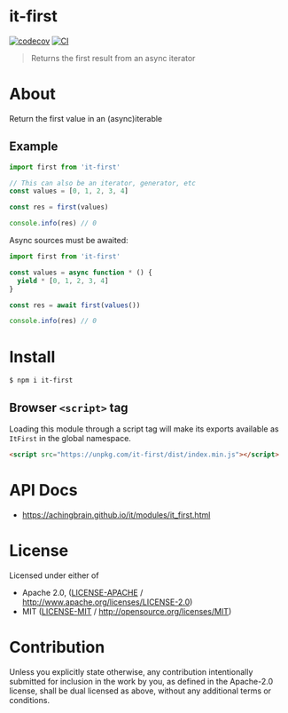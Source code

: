 # it-first

[![codecov](https://img.shields.io/codecov/c/github/achingbrain/it.svg?style=flat-square)](https://codecov.io/gh/achingbrain/it)
[![CI](https://img.shields.io/github/actions/workflow/status/achingbrain/it/js-test-and-release.yml?branch=main\&style=flat-square)](https://github.com/achingbrain/it/actions/workflows/js-test-and-release.yml?query=branch%3Amain)

> Returns the first result from an async iterator

# About

<!--

!IMPORTANT!

Everything in this README between "# About" and "# Install" is automatically
generated and will be overwritten the next time the doc generator is run.

To make changes to this section, please update the @packageDocumentation section
of src/index.js or src/index.ts

To experiment with formatting, please run "npm run docs" from the root of this
repo and examine the changes made.

-->

Return the first value in an (async)iterable

## Example

```javascript
import first from 'it-first'

// This can also be an iterator, generator, etc
const values = [0, 1, 2, 3, 4]

const res = first(values)

console.info(res) // 0
```

Async sources must be awaited:

```javascript
import first from 'it-first'

const values = async function * () {
  yield * [0, 1, 2, 3, 4]
}

const res = await first(values())

console.info(res) // 0
```

# Install

```console
$ npm i it-first
```

## Browser `<script>` tag

Loading this module through a script tag will make its exports available as `ItFirst` in the global namespace.

```html
<script src="https://unpkg.com/it-first/dist/index.min.js"></script>
```

# API Docs

- <https://achingbrain.github.io/it/modules/it_first.html>

# License

Licensed under either of

- Apache 2.0, ([LICENSE-APACHE](https://github.com/achingbrain/it/blob/main/packages/it-first/LICENSE-APACHE) / <http://www.apache.org/licenses/LICENSE-2.0>)
- MIT ([LICENSE-MIT](https://github.com/achingbrain/it/blob/main/packages/it-first/LICENSE-MIT) / <http://opensource.org/licenses/MIT>)

# Contribution

Unless you explicitly state otherwise, any contribution intentionally submitted for inclusion in the work by you, as defined in the Apache-2.0 license, shall be dual licensed as above, without any additional terms or conditions.
